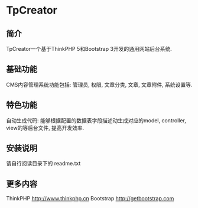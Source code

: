 # TpCreator

## 简介
TpCreator一个基于ThinkPHP 5和Bootstrap 3开发的通用网站后台系统.

## 基础功能
CMS内容管理系统功能包括: 管理员, 权限, 文章分类, 文章, 文章附件, 系统设置等.</p>

## 特色功能
自动生成代码: 能够根据配置的数据表字段描述动生成对应的model, controller, view的等后台文件, 提高开发效率.

## 安装说明
请自行阅读目录下的 readme.txt

## 更多内容
ThinkPHP  http://www.thinkphp.cn
Bootstrap http://getbootstrap.com

